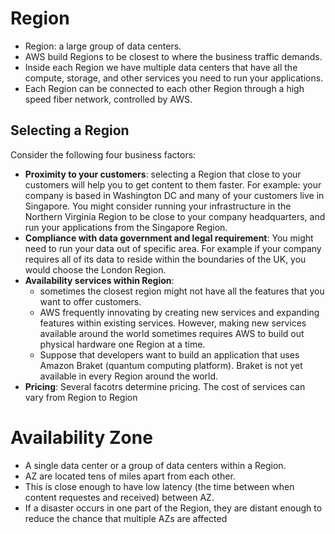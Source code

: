 # Region
- Region: a large group of data centers.
- AWS build Regions to be closest to where the business traffic demands.
- Inside each Region we have multiple data centers that have all the compute, storage, and other services you need to run your applications.
- Each Region can be connected to each other Region through a high speed fiber network, controlled by AWS.

## Selecting a Region
Consider the following four business factors:
- **Proximity to your customers**: selecting a Region that close to your customers will help you to get content to them faster. For example: your company is based in Washington DC and many of your customers live in Singapore. You might consider running your infrastructure in the Northern Virginia Region to be close to your company headquarters, and run your applications from the Singapore Region.
- **Compliance with data government and legal requirement**: You might need to run your data out of specific area. For example if your company requires all of its data to reside within the boundaries of the UK, you would choose the London Region.
- **Availability services within Region**: 
	- sometimes the closest region might not have all the features that you want to offer customers. 
	- AWS frequently innovating by creating new services and expanding features within existing services. However, making new services available around the world sometimes requires AWS to build out physical hardware one Region at a time.
	- Suppose that developers want to build an application that uses Amazon Braket (quantum computing platform). Braket is not yet available in every Region around the world.
- **Pricing**: Several facotrs determine pricing. The cost of services can vary from Region to Region

# Availability Zone
- A single data center or a group of data centers within a Region.
- AZ are located tens of miles apart from each other.
- This is close enough to have low latency (the time between when content requestes and received) between AZ.
- If a disaster occurs in one part of the Region, they are distant enough to reduce the chance that multiple AZs are affected